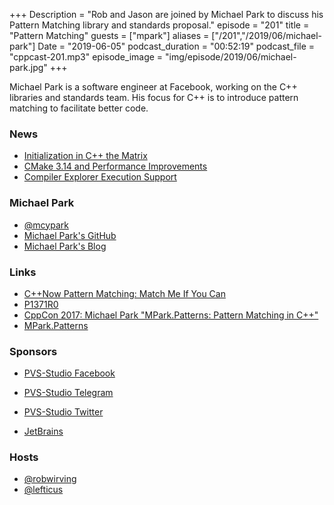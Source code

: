 +++
Description = "Rob and Jason are joined by Michael Park to discuss his Pattern Matching library and standards proposal."
episode = "201"
title = "Pattern Matching"
guests = ["mpark"]
aliases = ["/201","/2019/06/michael-park"]
Date = "2019-06-05"
podcast_duration = "00:52:19"
podcast_file = "cppcast-201.mp3"
episode_image = "img/episode/2019/06/michael-park.jpg"
+++

Michael Park is a software engineer at Facebook, working on the C++ libraries and standards team. His focus for C++ is to introduce pattern matching to facilitate better code.

### News ###

 - [Initialization in C++ the Matrix](http://www.timur.audio/initialisation-in-c17-the-matrix)
 - [CMake 3.14 and Performance Improvements](https://devblogs.microsoft.com/cppblog/cmake-3-14-and-performance-improvements/)
 - [Compiler Explorer Execution Support](https://isocpp.org/blog/2019/05/compiler-explorer-with-code-execution-support-now-in-early-beta)

### Michael Park ###

 - [@mcypark](https://twitter.com/mcypark)
 - [Michael Park's GitHub](https://github.com/mpark)
 - [Michael Park's Blog](https://mpark.github.io/)

### Links ###

 - [C++Now Pattern Matching: Match Me If You Can](https://cppnow2019.sched.com/event/Mj3u)
 - [P1371R0](http://www.open-std.org/jtc1/sc22/wg21/docs/papers/2019/p1371r0.pdf)
 - [CppCon 2017: Michael Park "MPark.Patterns: Pattern Matching in C++"](https://www.youtube.com/watch?v=HaZ1UQXnuC8)
 - [MPark.Patterns](https://github.com/mpark/patterns)

### Sponsors ###

- [PVS-Studio Facebook](https://www.facebook.com/StaticCodeAnalyzer/)
- [PVS-Studio Telegram](https://t.me/pvsstudio_en)
- [PVS-Studio Twitter](https://twitter.com/Code_Analysis)

- [JetBrains](https://www.jetbrains.com/cpp/?utm_source=cppcast&utm_medium=podcast&utm_content=cppcast-podcast&utm_campaign=cpp)

### Hosts ###

- [@robwirving](https://twitter.com/robwirving)
- [@lefticus](https://twitter.com/lefticus)

